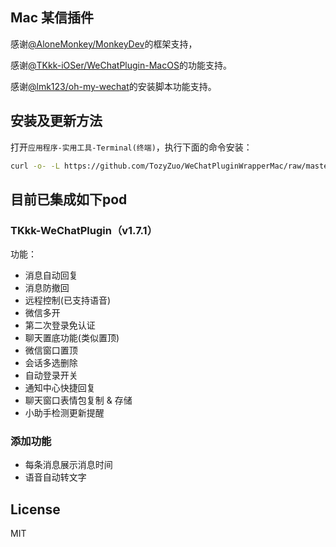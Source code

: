 ## Mac 某信插件
感谢[@AloneMonkey/MonkeyDev](https://github.com/AloneMonkey/MonkeyDev)的框架支持，

感谢[@TKkk-iOSer/WeChatPlugin-MacOS](https://github.com/TKkk-iOSer/WeChatPlugin-MacOS)的功能支持。

感谢[@lmk123/oh-my-wechat](https://github.com/lmk123/oh-my-wechat)的安装脚本功能支持。

<!--感谢[@Natoto/WeChatPlugin](https://github.com/Natoto/WeChatPlugin)的功能支持。-->

## 安装及更新方法

打开`应用程序-实用工具-Terminal(终端)`，执行下面的命令安装：

```sh
curl -o- -L https://github.com/TozyZuo/WeChatPluginWrapperMac/raw/master/Other/OnlineInstall.sh | bash -s
```
## 目前已集成如下pod

### TKkk-WeChatPlugin（v1.7.1）
功能：

* 消息自动回复
* 消息防撤回
* 远程控制(已支持语音)
* 微信多开
* 第二次登录免认证
* 聊天置底功能(类似置顶)
* 微信窗口置顶
* 会话多选删除
* 自动登录开关
* 通知中心快捷回复
* 聊天窗口表情包复制 & 存储
* 小助手检测更新提醒

<!--### Natoto-WeChatPlugin
功能：

* 朋友圈-->

### 添加功能
* 每条消息展示消息时间
* 语音自动转文字

## License
MIT